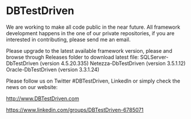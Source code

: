 DBTestDriven
============
We are working to make all code public in the near future. All framework development happens in the one of our private repositories, if you are interested in contributing, please send me an email. 

Please upgrade to the latest available framework version, please and browse through Releases folder to download latest file: 
SQLServer-DbTestDriven (version 4.5.20.335)
Netezza-DbTestDriven (version 3.5.1.12)
Oracle-DbTestDriven (version 3.3.1.24)


Please follow us on Twitter #DBTestDriven, LinkedIn or simply check the news on our website: 

http://www.DBTestDriven.com

https://www.linkedin.com/groups/DBTestDriven-6785071
